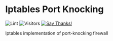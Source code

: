 # Iptables Port Knocking

![Lint](https://github.com/9cco/port-knocking/workflows/Lint/badge.svg)
![Visitors](https://visitor-badge.glitch.me/badge?page_id=9cco.port-knocking&left_color=green&right_color=red)
[![Say Thanks!](https://img.shields.io/badge/Say%20Thanks-!-1EAEDB.svg)](https://saythanks.io/to/9cco)

Iptables implementation of port-knocking firewall
